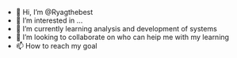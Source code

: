- 👋 Hi, I’m @Ryagthebest
- 👀 I’m interested in ...
- 🌱 I’m currently learning analysis and development of systems
- 💞️ I’m looking to collaborate on who can heip me with my learning
- 📫 How to reach my goal

<!---
Ryagthebest/Ryagthebest is a ✨ special ✨ repository because its `README.md` (this file) appears on your GitHub profile.
You can click the Preview link to take a look at your changes.
--->
